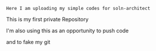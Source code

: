     Here I am uploading my simple codes for soln-architect


This is my first private Repository
 
I'm also using this as an opportunity to push code

and to fake my git
    